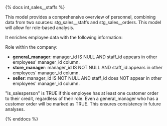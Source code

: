 {% docs int_sales__staffs %}

This model provides a comprehensive overview of personnel, combining data from two sources: 
    stg_sales__staffs and stg_sales__orders.
This model will allow for role-based analysis.

It enriches employee data with the following information:

Role within the company:

- **general_manager**: manager_id IS NULL AND staff_id appears in other employees' manager_id column.
- **store_manager**: manager_id IS NOT NULL AND staff_id appears in other employees' manager_id column.
- **seller**: manager_id IS NOT NULL AND staff_id does NOT appear in other employees' manager_id column.

"Is_salesperson" is TRUE if this employee has at least one customer order to their credit, regardless of their role. 
    Even a general_manager who has a customer order will be marked as TRUE.
    This ensures consistency in future analyses.

{% enddocs %}